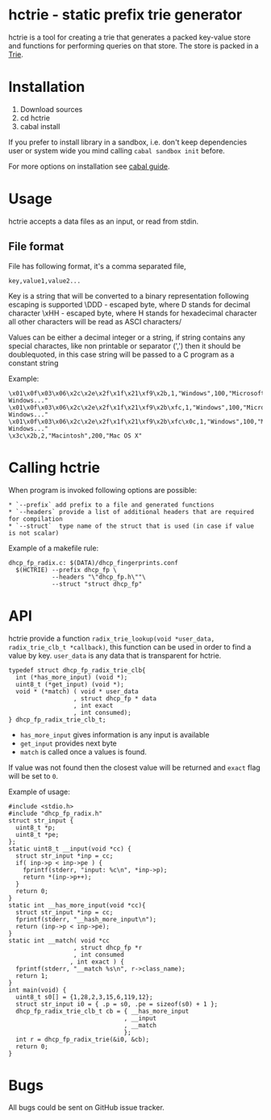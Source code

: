hctrie - static prefix trie generator
=====================================

hctrie is a tool for creating a trie that generates
a packed key-value store and functions for performing
queries on that store. The store is packed in a [Trie](http://en.wikipedia.org/wiki/Trie).

# Installation

1. Download sources
2. cd hctrie
3. cabal install

If you prefer to install library in a sandbox, i.e. don't
keep dependencies user or system wide you mind calling
`cabal sandbox init` before.

For more options on installation see [cabal guide](https://www.haskell.org/cabal/users-guide/).

# Usage

hctrie accepts a data files as an input, or read from stdin.

## File format
File has following format, it's a comma separated file, 

    key,value1,value2...

Key is a string that will be converted to a binary representation
following escaping is supported
  \DDD - escaped byte, where D stands for decimal character
  \xHH - escaped byte, where H stands for hexadecimal character
all other characters will be read as ASCI characters/

Values can be either a decimal integer or a string, if string
contains any special charactes, like non printable or separator (',')
then it should be doublequoted, in this case string will be passed
to a C program as a constant string

Example:

    \x01\x0f\x03\x06\x2c\x2e\x2f\x1f\x21\xf9\x2b,1,"Windows",100,"Microsoft Windows..."
    \x01\x0f\x03\x06\x2c\x2e\x2f\x1f\x21\xf9\x2b\xfc,1,"Windows",100,"Microsoft Windows..."
    \x01\x0f\x03\x06\x2c\x2e\x2f\x1f\x21\xf9\x2b\xfc\x0c,1,"Windows",100,"Microsoft Windows..."
    \x3c\x2b,2,"Macintosh",200,"Mac OS X"

# Calling hctrie
When program is invoked following options are possible:

    * `--prefix` add prefix to a file and generated functions
    * `--headers` provide a list of additional headers that are required for compilation
    * `--struct`  type name of the struct that is used (in case if value is not scalar)

Example of a makefile rule:

    dhcp_fp_radix.c: $(DATA)/dhcp_fingerprints.conf
      $(HCTRIE) --prefix dhcp_fp \
                --headers "\"dhcp_fp.h\""\
                --struct "struct dhcp_fp"


# API

hctrie provide a function `radix_trie_lookup(void *user_data, radix_trie_clb_t *callback)`,
this function can be used in order to find a value by key. `user_data` is any data that
is transparent for hctrie.

```
typedef struct dhcp_fp_radix_trie_clb{
  int (*has_more_input) (void *);
  uint8_t (*get_input) (void *);
  void * (*match) ( void * user_data
                  , struct dhcp_fp * data
                  , int exact
                  , int consumed);
} dhcp_fp_radix_trie_clb_t;
```

  * `has_more_input` gives information is any input is available
  * `get_input` provides next byte
  * `match` is called once a values is found.

If value was not found then the closest value will be returned and `exact`
flag will be set to `0`.

Example of usage:

```
#include <stdio.h>
#include "dhcp_fp_radix.h"
struct str_input {
  uint8_t *p;
  uint8_t *pe;
};
static uint8_t __input(void *cc) {
  struct str_input *inp = cc;
  if( inp->p < inp->pe ) {
    fprintf(stderr, "input: %c\n", *inp->p);
    return *(inp->p++);
  }
  return 0;
}
static int __has_more_input(void *cc){
  struct str_input *inp = cc;
  fprintf(stderr, "__hash_more_input\n");
  return (inp->p < inp->pe);
}
static int __match( void *cc
                  , struct dhcp_fp *r
                  , int consumed
                 , int exact ) {
  fprintf(stderr, "__match %s\n", r->class_name);
  return 1;
}
int main(void) {
  uint8_t s0[] = {1,28,2,3,15,6,119,12};
  struct str_input i0 = { .p = s0, .pe = sizeof(s0) + 1 };
  dhcp_fp_radix_trie_clb_t cb = { __has_more_input
                                , __input
                                , __match
                                };
  int r = dhcp_fp_radix_trie(&i0, &cb);
  return 0;
}
```

# Bugs

All bugs could be sent on GitHub issue tracker.
